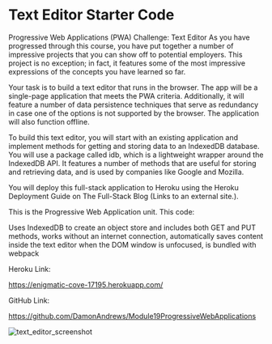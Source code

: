 # Text Editor Starter Code

Progressive Web Applications (PWA) Challenge: Text Editor
As you have progressed through this course, you have put together a number of impressive projects that you can show off to potential employers. This project is no exception; in fact, it features some of the most impressive expressions of the concepts you have learned so far.

Your task is to build a text editor that runs in the browser. The app will be a single-page application that meets the PWA criteria. Additionally, it will feature a number of data persistence techniques that serve as redundancy in case one of the options is not supported by the browser. The application will also function offline.

To build this text editor, you will start with an existing application and implement methods for getting and storing data to an IndexedDB database. You will use a package called idb, which is a lightweight wrapper around the IndexedDB API. It features a number of methods that are useful for storing and retrieving data, and is used by companies like Google and Mozilla.

You will deploy this full-stack application to Heroku using the Heroku Deployment Guide on The Full-Stack Blog (Links to an external site.).

This is the Progressive Web Application unit. This code:

Uses IndexedDB to create an object store and includes both GET and PUT methods, works without an internet connection, automatically saves content inside the text editor when the DOM window is unfocused, is bundled with webpack

Heroku Link:

https://enigmatic-cove-17195.herokuapp.com/

GitHub Link:

https://github.com/DamonAndrews/Module19ProgressiveWebApplications


![text_editor_screenshot](https://user-images.githubusercontent.com/107002411/190232522-6700a290-3608-4fe1-87e9-547448a5b431.jpg)
